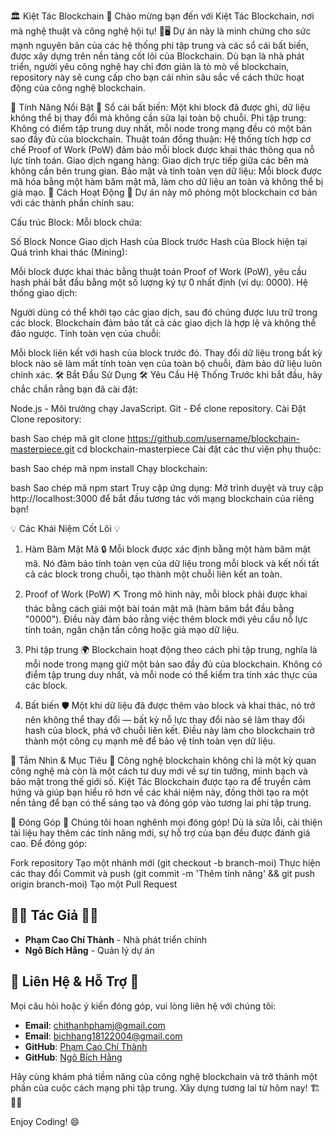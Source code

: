🏛️ Kiệt Tác Blockchain 🚀
Chào mừng bạn đến với Kiệt Tác Blockchain, nơi mà nghệ thuật và công nghệ hội tụ! 🎨🖥️ Dự án này là minh chứng cho sức mạnh nguyên bản của các hệ thống phi tập trung và các sổ cái bất biến, được xây dựng trên nền tảng cốt lõi của Blockchain. Dù bạn là nhà phát triển, người yêu công nghệ hay chỉ đơn giản là tò mò về blockchain, repository này sẽ cung cấp cho bạn cái nhìn sâu sắc về cách thức hoạt động của công nghệ blockchain.

🌟 Tính Năng Nổi Bật 🌟
Sổ cái bất biến: Một khi block đã được ghi, dữ liệu không thể bị thay đổi mà không cần sửa lại toàn bộ chuỗi.
Phi tập trung: Không có điểm tập trung duy nhất, mỗi node trong mạng đều có một bản sao đầy đủ của blockchain.
Thuật toán đồng thuận: Hệ thống tích hợp cơ chế Proof of Work (PoW) đảm bảo mỗi block được khai thác thông qua nỗ lực tính toán.
Giao dịch ngang hàng: Giao dịch trực tiếp giữa các bên mà không cần bên trung gian.
Bảo mật và tính toàn vẹn dữ liệu: Mỗi block được mã hóa bằng một hàm băm mật mã, làm cho dữ liệu an toàn và không thể bị giả mạo.
🚧 Cách Hoạt Động 🚧
Dự án này mô phỏng một blockchain cơ bản với các thành phần chính sau:

Cấu trúc Block: Mỗi block chứa:

Số Block
Nonce
Giao dịch
Hash của Block trước
Hash của Block hiện tại
Quá trình khai thác (Mining):

Mỗi block được khai thác bằng thuật toán Proof of Work (PoW), yêu cầu hash phải bắt đầu bằng một số lượng ký tự 0 nhất định (ví dụ: 0000).
Hệ thống giao dịch:

Người dùng có thể khởi tạo các giao dịch, sau đó chúng được lưu trữ trong các block. Blockchain đảm bảo tất cả các giao dịch là hợp lệ và không thể đảo ngược.
Tính toàn vẹn của chuỗi:

Mỗi block liên kết với hash của block trước đó. Thay đổi dữ liệu trong bất kỳ block nào sẽ làm mất tính toàn vẹn của toàn bộ chuỗi, đảm bảo dữ liệu luôn chính xác.
🛠️ Bắt Đầu Sử Dụng 🛠️
Yêu Cầu Hệ Thống
Trước khi bắt đầu, hãy chắc chắn rằng bạn đã cài đặt:

Node.js - Môi trường chạy JavaScript.
Git - Để clone repository.
Cài Đặt
Clone repository:

bash
Sao chép mã
git clone https://github.com/username/blockchain-masterpiece.git
cd blockchain-masterpiece
Cài đặt các thư viện phụ thuộc:

bash
Sao chép mã
npm install
Chạy blockchain:

bash
Sao chép mã
npm start
Truy cập ứng dụng: Mở trình duyệt và truy cập http://localhost:3000 để bắt đầu tương tác với mạng blockchain của riêng bạn!

💡 Các Khái Niệm Cốt Lõi 💡
1. Hàm Băm Mật Mã 🔒
Mỗi block được xác định bằng một hàm băm mật mã. Nó đảm bảo tính toàn vẹn của dữ liệu trong mỗi block và kết nối tất cả các block trong chuỗi, tạo thành một chuỗi liên kết an toàn.

2. Proof of Work (PoW) ⛏️
Trong mô hình này, mỗi block phải được khai thác bằng cách giải một bài toán mật mã (hàm băm bắt đầu bằng "0000"). Điều này đảm bảo rằng việc thêm block mới yêu cầu nỗ lực tính toán, ngăn chặn tấn công hoặc giả mạo dữ liệu.

3. Phi tập trung 🌍
Blockchain hoạt động theo cách phi tập trung, nghĩa là mỗi node trong mạng giữ một bản sao đầy đủ của blockchain. Không có điểm tập trung duy nhất, và mỗi node có thể kiểm tra tính xác thực của các block.

4. Bất biến 🛡️
Một khi dữ liệu đã được thêm vào block và khai thác, nó trở nên không thể thay đổi — bất kỳ nỗ lực thay đổi nào sẽ làm thay đổi hash của block, phá vỡ chuỗi liên kết. Điều này làm cho blockchain trở thành một công cụ mạnh mẽ để bảo vệ tính toàn vẹn dữ liệu.

🎯 Tầm Nhìn & Mục Tiêu 🎯
Công nghệ blockchain không chỉ là một kỳ quan công nghệ mà còn là một cách tư duy mới về sự tin tưởng, minh bạch và bảo mật trong thế giới số. Kiệt Tác Blockchain được tạo ra để truyền cảm hứng và giúp bạn hiểu rõ hơn về các khái niệm này, đồng thời tạo ra một nền tảng để bạn có thể sáng tạo và đóng góp vào tương lai phi tập trung.

🤝 Đóng Góp 🤝
Chúng tôi hoan nghênh mọi đóng góp! Dù là sửa lỗi, cải thiện tài liệu hay thêm các tính năng mới, sự hỗ trợ của bạn đều được đánh giá cao. Để đóng góp:

Fork repository
Tạo một nhánh mới (git checkout -b branch-moi)
Thực hiện các thay đổi
Commit và push (git commit -m 'Thêm tính năng' && git push origin branch-moi)
Tạo một Pull Request

## 🧑‍💻 **Tác Giả** 🧑‍💻
- **Phạm Cao Chí Thành** - Nhà phát triển chính  
- **Ngô Bích Hằng** - Quản lý dự án  

## 💬 **Liên Hệ & Hỗ Trợ** 💬
Mọi câu hỏi hoặc ý kiến đóng góp, vui lòng liên hệ với chúng tôi:

- **Email**: [chithanhphamj@gmail.com](mailto:chithanhphamj@gmail.com)
- **Email**: [bichhang18122004@gmail.com](mailto:bichhang18122004@gmail.com)  
- **GitHub**: [Phạm Cao Chí Thành](https://github.com/JayT1912)  
- **GitHub**: [Ngô Bích Hằng](github.com/Hannie1812)  

Hãy cùng khám phá tiềm năng của công nghệ blockchain và trở thành một phần của cuộc cách mạng phi tập trung. Xây dựng tương lai từ hôm nay! 🏗️🔗✨


Enjoy Coding! 😄
